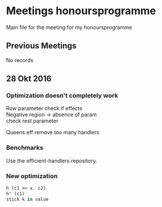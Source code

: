# Meetings honoursprogramme

Main file for the meeting for my honoursprogramme

## Previous Meetings
No records

## 28 Okt 2016
### Optimization doesn't completely work
Row parameter check if effects  
Negative region -> absence of param  
check rest parameter  

Queens.eff remove too many handlers

### Benchmarks
Use the efficient-handlers repository.

### New optimization
```ocaml
h (c1 >> x. c2)  
h' (c1)  
stick k in value
```
